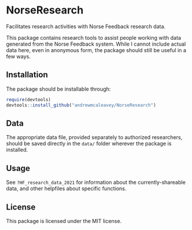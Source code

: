 # NorseResearch
Facilitates research activities with Norse Feedback research data. 

This package contains research tools to assist people working with data generated from the Norse Feedback system. While I cannot include actual data here, even in anonymous form, the package should still be useful in a few ways.

## Installation
The package should be installable through: 

``` r
require(devtools)
devtools::install_github("andrewmcaleavey/NorseResearch")
```

## Data
The appropriate data file, provided separately to authorized researchers, should be saved directly in the `data/` folder wherever the package is installed. 

## Usage
See `?HF_research_data_2021` for information about the currently-shareable data, and other helpfiles about specific functions. 

## License

This package is licensed under the MIT license.  
